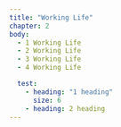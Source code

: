 ```yaml
---
title: "Working Life"
chapter: 2
body:
  - 1 Working Life
  - 2 Working Life
  - 3 Working Life
  - 4 Working Life

  test:
    - heading: "1 heading"
      size: 6
    - heading: 2 heading
---
```

